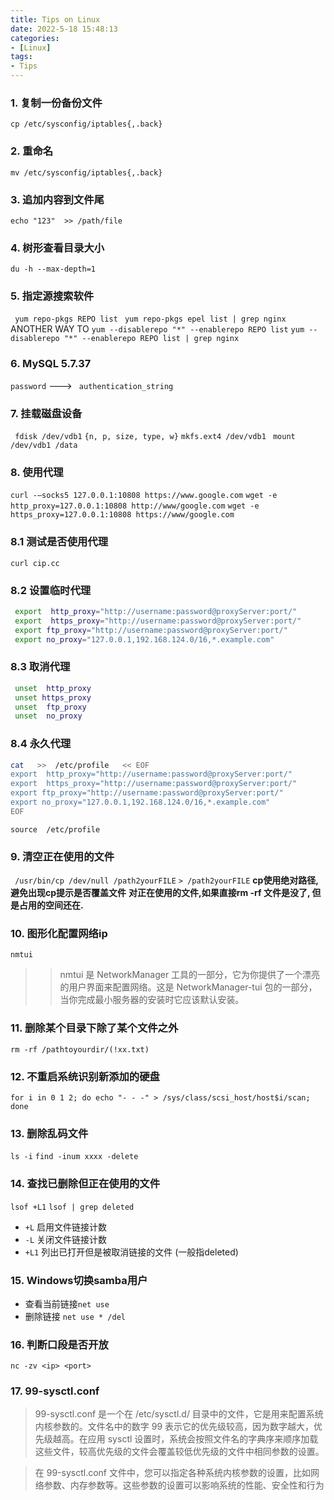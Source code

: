 ```yaml
---
title: Tips on Linux
date: 2022-5-18 15:48:13
categories: 
- [Linux]
tags: 
- Tips
---
```



### 1. 复制一份备份文件
  ``` cp /etc/sysconfig/iptables{,.back} ```

### 2. 重命名
  ``` mv /etc/sysconfig/iptables{,.back} ```

### 3. 追加内容到文件尾
  ``` echo "123"  >> /path/file ```

### 4. 树形查看目录大小
  ``` du -h --max-depth=1 ```

### 5. 指定源搜索软件
  ``` yum repo-pkgs REPO list```
  ``` yum repo-pkgs epel list | grep nginx```
	ANOTHER WAY TO
  ``` yum --disablerepo "*" --enablerepo REPO list ```
  ``` yum --disablerepo "*" --enablerepo REPO list | grep nginx ```

### 6. MySQL 5.7.37
``` password ``` ---> ``` authentication_string```

### 7. 挂载磁盘设备
  ``` fdisk /dev/vdb1```
  ``` {n, p, size, type, w} ```
  ```mkfs.ext4 /dev/vdb1 ```
  ```mount /dev/vdb1 /data```

### 8. 使用代理
  ```curl -–socks5 127.0.0.1:10808 https://www.google.com```
  ```wget -e http_proxy=127.0.0.1:10808 http://www/google.com```
  ```wget -e https_proxy=127.0.0.1:10808 https://www/google.com```

### 8.1 测试是否使用代理
  ```curl cip.cc```

### 8.2 设置临时代理

  ``` bash
   export  http_proxy="http://username:password@proxyServer:port/"
   export  https_proxy="http://username:password@proxyServer:port/"
   export ftp_proxy="http://username:password@proxyServer:port/"
   export no_proxy="127.0.0.1,192.168.124.0/16,*.example.com"
  ```

### 8.3 取消代理

  ``` bash
   unset  http_proxy
   unset https_proxy
   unset  ftp_proxy
   unset  no_proxy
  ```

### 8.4 永久代理

  ``` bash
  cat   >>  /etc/profile   << EOF
  export  http_proxy="http://username:password@proxyServer:port/"
  export  https_proxy="http://username:password@proxyServer:port/"
  export ftp_proxy="http://username:password@proxyServer:port/"
  export no_proxy="127.0.0.1,192.168.124.0/16,*.example.com"
  EOF
  ```
   ```source  /etc/profile```


### 9. 清空正在使用的文件

  ``` /usr/bin/cp /dev/null /path2yourFILE```
  ``` > /path2yourFILE ```
**cp使用绝对路径, 避免出现cp提示是否覆盖文件**
**对正在使用的文件,如果直接rm -rf 文件是没了, 但是占用的空间还在.**


### 10. 图形化配置网络ip

``` nmtui ```
>> nmtui 是 NetworkManager 工具的一部分，它为你提供了一个漂亮的用户界面来配置网络。这是 NetworkManager-tui 包的一部分，当你完成最小服务器的安装时它应该默认安装。


### 11. 删除某个目录下除了某个文件之外

  ``` rm -rf /pathtoyourdir/(!xx.txt)  ```

### 12. 不重启系统识别新添加的硬盘

  ``` for i in 0 1 2; do echo "- - -" > /sys/class/scsi_host/host$i/scan; done ```

### 13. 删除乱码文件

  ``` ls -i ```
  ``` find -inum xxxx -delete ```

### 14. 查找已删除但正在使用的文件

  ``` lsof +L1 ```
  ``` lsof | grep deleted ```
  - ```+L``` 启用文件链接计数
  - ```-L``` 关闭文件链接计数
  - ```+L1``` 列出已打开但是被取消链接的文件 (一般指deleted)

### 15. Windows切换samba用户

  - 查看当前链接``` net use ```
  - 删除链接   ``` net use * /del ```

### 16. 判断口段是否开放

  ``` nc -zv <ip> <port> ```


### 17. 99-sysctl.conf

  > 99-sysctl.conf 是一个在 /etc/sysctl.d/ 目录中的文件，它是用来配置系统内核参数的。文件名中的数字 99 表示它的优先级较高，因为数字越大，优先级越高。在应用 sysctl 设置时，系统会按照文件名的字典序来顺序加载这些文件，较高优先级的文件会覆盖较低优先级的文件中相同参数的设置。

  >在 99-sysctl.conf 文件中，您可以指定各种系统内核参数的设置，比如网络参数、内存参数等。这些参数的设置可以影响系统的性能、安全性和行为